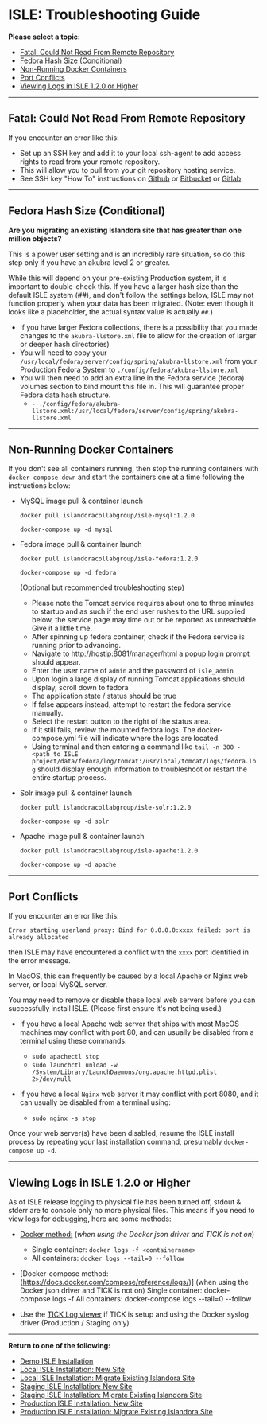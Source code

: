 # ISLE: Troubleshooting Guide

**Please select a topic:**

- [Fatal: Could Not Read From Remote Repository](#fatal-could-not-read-from-remote-repository)
- [Fedora Hash Size (Conditional)](#fedora-hash-size-conditional)
- [Non-Running Docker Containers](#non-running-docker-containers)
- [Port Conflicts](#port-conflicts)
- [Viewing Logs in ISLE 1.2.0 or Higher](#viewing-logs-in-isle-120-or-higher)

---

## Fatal: Could Not Read From Remote Repository
If you encounter an error like this:

* Set up an SSH key and add it to your local ssh-agent to add access rights to read from your remote repository.
* This will allow you to pull from your git repository hosting service. 
* See SSH key "How To" instructions on [Github](https://help.github.com/en/articles/generating-a-new-ssh-key-and-adding-it-to-the-ssh-agent) or [Bitbucket](https://confluence.atlassian.com/bitbucket/set-up-an-ssh-key-728138079.html) or [Gitlab](https://docs.gitlab.com/ee/ssh/).

---

## Fedora Hash Size (Conditional)

**Are you migrating an existing Islandora site that has greater than one million objects?**

This is a power user setting and is an incredibly rare situation, so do this step only if you have an akubra level 2 or greater.

While this will depend on your pre-existing Production system, it is important to double-check this. If you have a larger hash size than the default ISLE system (##), and don't follow the settings below, ISLE may not function properly when your data has been migrated. (Note: even though it looks like a placeholder, the actual syntax value is actually `##`.)

*  If you have larger Fedora collections, there is a possibility that you made changes to the `akubra-llstore.xml` file to allow for the creation of larger or deeper hash directories)
* You will need to copy your `/usr/local/fedora/server/config/spring/akubra-llstore.xml` from your Production Fedora System to `./config/fedora/akubra-llstore.xml`
* You will then need to add an extra line in the Fedora service (fedora) volumes section to bind mount this file in. This will guarantee proper Fedora data hash structure.
    * `- ./config/fedora/akubra-llstore.xml:/usr/local/fedora/server/config/spring/akubra-llstore.xml`

---

## Non-Running Docker Containers

If you don't see all containers running, then stop the running containers with `docker-compose down` and start the containers one at a time following the instructions below:

*  MySQL image pull & container launch

    `docker pull islandoracollabgroup/isle-mysql:1.2.0`

    `docker-compose up -d mysql`

*  Fedora image pull & container launch

    `docker pull islandoracollabgroup/isle-fedora:1.2.0`

    `docker-compose up -d fedora`

    (Optional but recommended troubleshooting step)

    * Please note the Tomcat service requires about  one to three minutes to startup and as such if the end user rushes to the URL supplied below, the service page may time out or be reported as unreachable. Give it a little time.
    * After spinning up fedora container, check if the Fedora service is running prior to advancing.
    * Navigate to http://hostip:8081/manager/html a popup login prompt should appear.
    * Enter the user name of `admin` and the password of `isle_admin`
    * Upon login a large display of running Tomcat applications should display, scroll down to fedora
    * The application state / status should be true
    * If false appears instead, attempt to restart the fedora service manually.
    * Select the restart button to the right of the status area.
    * If it still fails, review the mounted fedora logs. The docker-compose.yml file will indicate where the logs are located.
    * Using terminal and then entering a command like `tail -n 300 - <path to ISLE project/data/fedora/log/tomcat:/usr/local/tomcat/logs/fedora.log` should display enough information to troubleshoot or restart the entire startup process.

* Solr image pull & container launch

    `docker pull islandoracollabgroup/isle-solr:1.2.0`

    `docker-compose up -d solr`

* Apache image pull & container launch

    `docker pull islandoracollabgroup/isle-apache:1.2.0`

    `docker-compose up -d apache`

---

## Port Conflicts
If you encounter an error like this:

`Error starting userland proxy: Bind for 0.0.0.0:xxxx failed: port is already allocated`

then ISLE may have encountered a conflict with the `xxxx` port identified in the error message.

In MacOS, this can frequently be caused by a local Apache or Nginx web server, or local MySQL server.  

You may need to remove or disable these local web servers before you can successfully install ISLE. (Please first ensure it's not being used.)

* If you have a local Apache web server that ships with most MacOS machines may conflict with port 80, and can usually be disabled from a terminal using these commands:

    * `sudo apachectl stop`
    * `sudo launchctl unload -w /System/Library/LaunchDaemons/org.apache.httpd.plist 2>/dev/null`

* If you have a local `Nginx` web server it may conflict with port 8080, and it can usually be disabled from a terminal using:

    * `sudo nginx -s stop`

Once your web server(s) have been disabled, resume the ISLE install process by repeating your last installation command, presumably `docker-compose up -d`.

---

## Viewing Logs in ISLE 1.2.0 or Higher

As of ISLE release logging to physical file has been turned off, stdout & stderr are to console only no more physical files. This means if you need to view logs for debugging, here are some methods:

* [Docker method:](https://docs.docker.com/engine/reference/commandline/logs/) (_when using the Docker json driver and TICK is not on_)
  * Single container: `docker logs -f <containername>`
  * All containers: `docker logs --tail=0 --follow`

* [Docker-compose method:(https://docs.docker.com/compose/reference/logs/)] (when using the Docker json driver and TICK is not on)
Single container: docker-compose logs -f  <containername>
All containers: docker-compose logs --tail=0 --follow

* Use the [TICK Log viewer](../optional-components/tickstack.md) if TICK is setup and using the Docker syslog driver (Production / Staging only) 

---

**Return to one of the following:**

- [Demo ISLE Installation](../install/install-demo.md)
- [Local ISLE Installation: New Site](../install/install-local-new.md)
- [Local ISLE Installation: Migrate Existing Islandora Site](../install/install-local-migrate.md)
- [Staging ISLE Installation: New Site](../install/install-staging-new.md)
- [Staging ISLE Installation: Migrate Existing Islandora Site](../install/install-staging-migrate.md)
- [Production ISLE Installation: New Site](../install/install-production-new.md)
- [Production ISLE Installation: Migrate Existing Islandora Site](../install/install-production-migrate.md)
